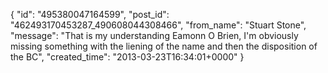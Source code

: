  {
   "id": "495380047164599",
   "post_id": "462493170453287_490608044308466",
   "from_name": "Stuart Stone",
   "message": "That is my understanding Eamonn O Brien, I'm obviously missing something with the liening of the name and then the disposition of the BC",
   "created_time": "2013-03-23T16:34:01+0000"
 }
